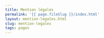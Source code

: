 ```yaml
---
title: Mention légales
permalink: '{{ page.fileSlug }}/index.html'
layout: mention-legales.html
slug: mention-legales
tags: pages
---
```




